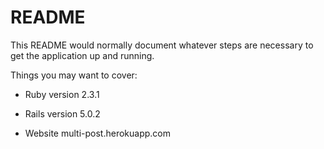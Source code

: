 # README

This README would normally document whatever steps are necessary to get the
application up and running.

Things you may want to cover:

* Ruby version 2.3.1

* Rails version 5.0.2

* Website multi-post.herokuapp.com
